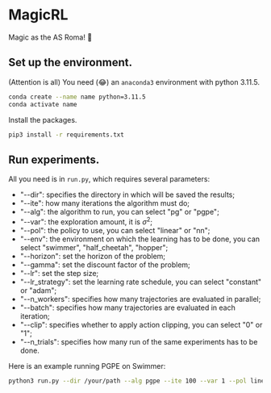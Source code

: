 # MagicRL
Magic as the AS Roma! :wolf:

## Set up the environment.
(Attention is all) You need (:joy:) an `anaconda3` environment with python 3.11.5.
```bash
conda create --name name python=3.11.5
conda activate name
```

Install the packages.
```bash
pip3 install -r requirements.txt
```

## Run experiments.
All you need is in `run.py`, which requires several parameters:
- "--dir": specifies the directory in which will be saved the results;
- "--ite": how many iterations the algorithm must do;
- "--alg": the algorithm to run, you can select "pg" or "pgpe";
- "--var": the exploration amount, it is $\sigma^2$;
- "--pol": the policy to use, you can select "linear" or "nn";
- "--env": the environment on which the learning has to be done, you can select "swimmer", "half_cheetah", "hopper";
- "--horizon": set the horizon of the problem;
- "--gamma": set the discount factor of the problem;
- "--lr": set the step size;
- "--lr_strategy": set the learning rate schedule, you can select "constant" or "adam";
- "--n_workers": specifies how many trajectories are evaluated in parallel;
- "--batch": specifies how many trajectories are evaluated in each iteration;
- "--clip": specifies whether to apply action clipping, you can select "0" or "1";
- "--n_trials": specifies how many run of the same experiments has to be done.

Here is an example running PGPE on Swimmer:
```bash
python3 run.py --dir /your/path --alg pgpe --ite 100 --var 1 --pol linear --env swimmer --horizon 100 --gamma 1 --lr 0.1 --lr_strategy adam --n_workers 6 --clip 1 --batch 30 --n_trials 1
```


